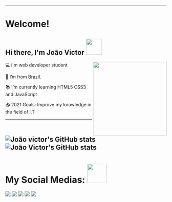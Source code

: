 ----------------------------------------------------------------------------------

# Welcome!

 

## Hi there, I'm João Victor <img src="https://media.giphy.com/media/12oufCB0MyZ1Go/giphy.gif" width="50">
<img align='right' src="https://media.giphy.com/media/M9gbBd9nbDrOTu1Mqx/giphy.gif" width="230">

 

:computer: i'm web developer student 

:house_with_garden: I’m from Brazil.

:books: I’m currently learning HTML5 CSS3 and JavaScript

:outbox_tray: 2021 Goals: Improve my knowledge in the field of I.T


----------------------------------------------------------------------------------
![João victor's GitHub stats](https://github-readme-stats.vercel.app/api?username=Joao-Victor-RVG&show_icons=true&theme=tokyonight)
![João Victor's GitHub stats](https://github-readme-stats.vercel.app/api?username=Joao-Victor-RVG&hide=contribs,prs_icons=true&theme=tokyonight)
----------------------------------------------------------------------------------
# My Social Medias: <img src="https://media.giphy.com/media/LnQjpWaON8nhr21vNW/giphy.gif" width="60">

<a href="https://twitter.com/Joaovictorgodo4"><img src="https://img.shields.io/badge/Twitter-1DA1F2?style=for-the-badge&logo=twitter&logoColor=white"></a>
<a href="https://www.reddit.com/user/envoyVC1084"><img src="	https://img.shields.io/badge/Reddit-FF4500?style=for-the-badge&logo=reddit&logoColor=white"></a>
<a href="mailto:vedantchainani1084@gmail.com"><img src="https://img.shields.io/badge/Gmail-D14836?style=for-the-badge&logo=gmail&logoColor=white"></a>
<a href="https://steamcommunity.com/profiles/76561198351368276/"><img src="https://img.shields.io/badge/Steam-000000?style=for-the-badge&logo=steam&logoColor=white"></a>
<a href="https://open.spotify.com/user/31ojwb23shspr6yxfudndihfrvae"><img src="https://img.shields.io/badge/Spotify-1ED760?&style=for-the-badge&logo=spotify&logoColor=white"></a>







